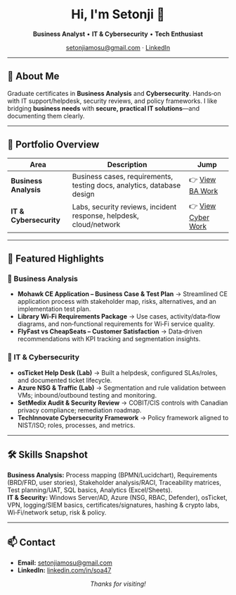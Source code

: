 <h1 align="center">Hi, I'm Setonji 👋</h1>
<p align="center">
  <b>Business Analyst</b> • <b>IT & Cybersecurity</b> • <b>Tech Enthusiast</b>
</p>

<p align="center">
  <a href="mailto:setonjiamosu@gmail.com">setonjiamosu@gmail.com</a> ·
  <a href="https://www.linkedin.com/in/soa47/">LinkedIn</a>
</p>

---

## 🎯 About Me
Graduate certificates in **Business Analysis** and **Cybersecurity**. Hands‑on with IT support/helpdesk, security reviews, and policy frameworks. I like bridging **business needs** with **secure, practical IT solutions**—and documenting them clearly.

---

## 🧭 Portfolio Overview

| Area | Description | Jump |
|---|---|---|
| **Business Analysis** | Business cases, requirements, testing docs, analytics, database design | 👉 [View BA Work](business-analyst/README.md) |
| **IT & Cybersecurity** | Labs, security reviews, incident response, helpdesk, cloud/network | 👉 [View Cyber Work](cybersecurity/README.md) |

---

## 📌 Featured Highlights

### 🔹 Business Analysis
- **Mohawk CE Application – Business Case & Test Plan** → Streamlined CE application process with stakeholder map, risks, alternatives, and an implementation test plan.  
- **Library Wi‑Fi Requirements Package** → Use cases, activity/data‑flow diagrams, and non‑functional requirements for Wi‑Fi service quality.  
- **FlyFast vs CheapSeats – Customer Satisfaction** → Data‑driven recommendations with KPI tracking and segmentation insights.  

### 🔹 IT & Cybersecurity
- **osTicket Help Desk (Lab)** → Built a helpdesk, configured SLAs/roles, and documented ticket lifecycle.  
- **Azure NSG & Traffic (Lab)** → Segmentation and rule validation between VMs; inbound/outbound testing and monitoring.  
- **SetMedix Audit & Security Review** → COBIT/CIS controls with Canadian privacy compliance; remediation roadmap.  
- **TechInnovate Cybersecurity Framework** → Policy framework aligned to NIST/ISO; roles, processes, and metrics.

---

## 🛠️ Skills Snapshot
**Business Analysis:** Process mapping (BPMN/Lucidchart), Requirements (BRD/FRD, user stories), Stakeholder analysis/RACI, Traceability matrices, Test planning/UAT, SQL basics, Analytics (Excel/Sheets).  
**IT & Security:** Windows Server/AD, Azure (NSG, RBAC, Defender), osTicket, VPN, logging/SIEM basics, certificates/signatures, hashing & crypto labs, Wi‑Fi/network setup, risk & policy.

---

## 📫 Contact
- **Email:** [setonjiamosu@gmail.com](mailto:setonjiamosu@gmail.com)
- **LinkedIn:** [linkedin.com/in/soa47](https://www.linkedin.com/in/soa47/)

<p align="center"><i>Thanks for visiting!</i></p>

